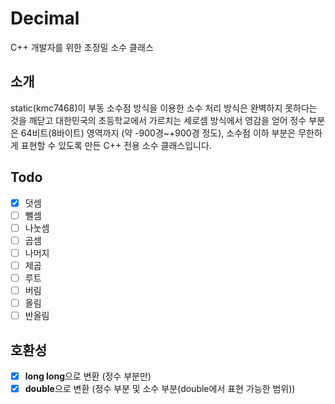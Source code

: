 # Decimal
C++ 개발자를 위한 초정밀 소수 클래스

## 소개
static(kmc7468)이 부동 소수점 방식을 이용한 소수 처리 방식은 완벽하지 못하다는 것을 깨닫고 대한민국의 초등학교에서 가르치는 세로셈 방식에서 영감을 얻어
정수 부분은 64비트(8바이트) 영역까지 (약 -900경~+900경 정도), 소수점 이하 부분은 무한하게 표현할 수 있도록 만든 C++ 전용 소수 클래스입니다.

## Todo
- [x] 덧셈
- [ ] 뺄셈
- [ ] 나눗셈
- [ ] 곱셈
- [ ] 나머지
- [ ] 제곱
- [ ] 루트
- [ ] 버림
- [ ] 올림
- [ ] 반올림

## 호환성
- [x] **long long**으로 변환 (정수 부분만)
- [x] **double**으로 변환 (정수 부분 및 소수 부분(double에서 표현 가능한 범위))
